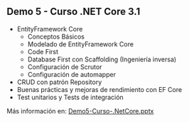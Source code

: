 ##  Demo 5 - Curso .NET Core 3.1  ##

* EntityFramework Core
	* Conceptos Básicos
	* Modelado de EntityFramework Core
	* Code First
	* Database First con Scaffolding (Ingeniería inversa)
	* Configuración de Scrutor
	* Configuración de automapper
* CRUD con patrón Repository
* Buenas prácticas y mejoras de rendimiento con EF Core
* Test unitarios y Tests de integración



Más información en: [Demo5-Curso-.NetCore.pptx](https://github.com/dadjh85/Demo5-Curso-.NetCore3.1/raw/master/doc/Demo5-%20Curso%20.NET%20Core.pptx)


